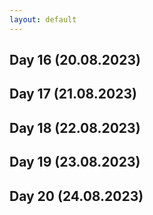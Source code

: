 ```yaml
---
layout: default
---
```

## Day 16 (20.08.2023)

## Day 17 (21.08.2023)

## Day 18 (22.08.2023)

## Day 19 (23.08.2023)

## Day 20 (24.08.2023)
